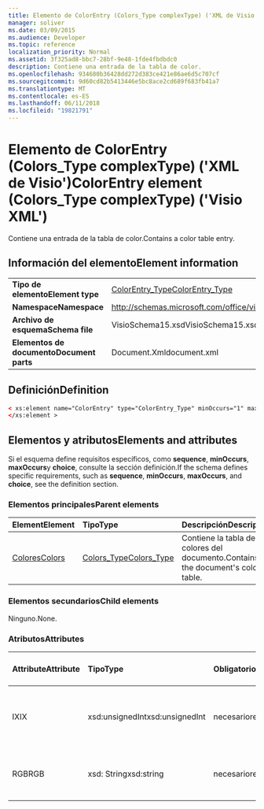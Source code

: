 ```yaml
---
title: Elemento de ColorEntry (Colors_Type complexType) ('XML de Visio')
manager: soliver
ms.date: 03/09/2015
ms.audience: Developer
ms.topic: reference
localization_priority: Normal
ms.assetid: 3f325ad8-bbc7-28bf-9e48-1fde4fbdbdc0
description: Contiene una entrada de la tabla de color.
ms.openlocfilehash: 934680b36428dd272d383ce421e86ae6d5c707cf
ms.sourcegitcommit: 9d60cd82b5413446e5bc8ace2cd689f683fb41a7
ms.translationtype: MT
ms.contentlocale: es-ES
ms.lasthandoff: 06/11/2018
ms.locfileid: "19821791"
---
```

# <a name="colorentry-element-colorstype-complextype-visio-xml"></a><span data-ttu-id="1f53b-103">Elemento de ColorEntry (Colors_Type complexType) ('XML de Visio')</span><span class="sxs-lookup"><span data-stu-id="1f53b-103">ColorEntry element (Colors_Type complexType) ('Visio XML')</span></span>

<span data-ttu-id="1f53b-104">Contiene una entrada de la tabla de color.</span><span class="sxs-lookup"><span data-stu-id="1f53b-104">Contains a color table entry.</span></span>
  
## <a name="element-information"></a><span data-ttu-id="1f53b-105">Información del elemento</span><span class="sxs-lookup"><span data-stu-id="1f53b-105">Element information</span></span>

|||
|:-----|:-----|
|<span data-ttu-id="1f53b-106">**Tipo de elemento**</span><span class="sxs-lookup"><span data-stu-id="1f53b-106">**Element type**</span></span> <br/> |[<span data-ttu-id="1f53b-107">ColorEntry_Type</span><span class="sxs-lookup"><span data-stu-id="1f53b-107">ColorEntry_Type</span></span>](colorentry_type-complextypevisio-xml.md) <br/> |
|<span data-ttu-id="1f53b-108">**Namespace**</span><span class="sxs-lookup"><span data-stu-id="1f53b-108">**Namespace**</span></span> <br/> |http://schemas.microsoft.com/office/visio/2012/main  <br/> |
|<span data-ttu-id="1f53b-109">**Archivo de esquema**</span><span class="sxs-lookup"><span data-stu-id="1f53b-109">**Schema file**</span></span> <br/> |<span data-ttu-id="1f53b-110">VisioSchema15.xsd</span><span class="sxs-lookup"><span data-stu-id="1f53b-110">VisioSchema15.xsd</span></span>  <br/> |
|<span data-ttu-id="1f53b-111">**Elementos de documento**</span><span class="sxs-lookup"><span data-stu-id="1f53b-111">**Document parts**</span></span> <br/> |<span data-ttu-id="1f53b-112">Document.Xml</span><span class="sxs-lookup"><span data-stu-id="1f53b-112">document.xml</span></span>  <br/> |
   
## <a name="definition"></a><span data-ttu-id="1f53b-113">Definición</span><span class="sxs-lookup"><span data-stu-id="1f53b-113">Definition</span></span>

```XML
< xs:element name="ColorEntry" type="ColorEntry_Type" minOccurs="1" maxOccurs="unbounded" >
</xs:element >
```

## <a name="elements-and-attributes"></a><span data-ttu-id="1f53b-114">Elementos y atributos</span><span class="sxs-lookup"><span data-stu-id="1f53b-114">Elements and attributes</span></span>

<span data-ttu-id="1f53b-115">Si el esquema define requisitos específicos, como **sequence**, **minOccurs**, **maxOccurs**y **choice**, consulte la sección definición.</span><span class="sxs-lookup"><span data-stu-id="1f53b-115">If the schema defines specific requirements, such as **sequence**, **minOccurs**, **maxOccurs**, and **choice**, see the definition section.</span></span> 
  
### <a name="parent-elements"></a><span data-ttu-id="1f53b-116">Elementos principales</span><span class="sxs-lookup"><span data-stu-id="1f53b-116">Parent elements</span></span>

|<span data-ttu-id="1f53b-117">**Element**</span><span class="sxs-lookup"><span data-stu-id="1f53b-117">**Element**</span></span>|<span data-ttu-id="1f53b-118">**Tipo**</span><span class="sxs-lookup"><span data-stu-id="1f53b-118">**Type**</span></span>|<span data-ttu-id="1f53b-119">**Descripción**</span><span class="sxs-lookup"><span data-stu-id="1f53b-119">**Description**</span></span>|
|:-----|:-----|:-----|
|[<span data-ttu-id="1f53b-120">Colores</span><span class="sxs-lookup"><span data-stu-id="1f53b-120">Colors</span></span>](colors-element-visiodocument_type-complextypevisio-xml.md) <br/> |[<span data-ttu-id="1f53b-121">Colors_Type</span><span class="sxs-lookup"><span data-stu-id="1f53b-121">Colors_Type</span></span>](colors_type-complextypevisio-xml.md) <br/> |<span data-ttu-id="1f53b-122">Contiene la tabla de colores del documento.</span><span class="sxs-lookup"><span data-stu-id="1f53b-122">Contains the document's color table.</span></span>  <br/> |
   
### <a name="child-elements"></a><span data-ttu-id="1f53b-123">Elementos secundarios</span><span class="sxs-lookup"><span data-stu-id="1f53b-123">Child elements</span></span>

<span data-ttu-id="1f53b-124">Ninguno.</span><span class="sxs-lookup"><span data-stu-id="1f53b-124">None.</span></span>
  
### <a name="attributes"></a><span data-ttu-id="1f53b-125">Atributos</span><span class="sxs-lookup"><span data-stu-id="1f53b-125">Attributes</span></span>

|<span data-ttu-id="1f53b-126">**Attribute**</span><span class="sxs-lookup"><span data-stu-id="1f53b-126">**Attribute**</span></span>|<span data-ttu-id="1f53b-127">**Tipo**</span><span class="sxs-lookup"><span data-stu-id="1f53b-127">**Type**</span></span>|<span data-ttu-id="1f53b-128">**Obligatorio**</span><span class="sxs-lookup"><span data-stu-id="1f53b-128">**Required**</span></span>|<span data-ttu-id="1f53b-129">**Descripción**</span><span class="sxs-lookup"><span data-stu-id="1f53b-129">**Description**</span></span>|<span data-ttu-id="1f53b-130">**Valores posibles**</span><span class="sxs-lookup"><span data-stu-id="1f53b-130">**Possible values**</span></span>|
|:-----|:-----|:-----|:-----|:-----|
|<span data-ttu-id="1f53b-131">IX</span><span class="sxs-lookup"><span data-stu-id="1f53b-131">IX</span></span>  <br/> |<span data-ttu-id="1f53b-132">xsd:unsignedInt</span><span class="sxs-lookup"><span data-stu-id="1f53b-132">xsd:unsignedInt</span></span>  <br/> |<span data-ttu-id="1f53b-133">necesario</span><span class="sxs-lookup"><span data-stu-id="1f53b-133">required</span></span>  <br/> |<span data-ttu-id="1f53b-134">Índice de base cero del elemento dentro de su elemento primario.</span><span class="sxs-lookup"><span data-stu-id="1f53b-134">The zero-based index of the element within its parent element.</span></span>  <br/> |<span data-ttu-id="1f53b-135">Valores del tipo xsd:unsignedInt.</span><span class="sxs-lookup"><span data-stu-id="1f53b-135">Values of the xsd:unsignedInt type.</span></span>  <br/> |
|<span data-ttu-id="1f53b-136">RGB</span><span class="sxs-lookup"><span data-stu-id="1f53b-136">RGB</span></span>  <br/> |<span data-ttu-id="1f53b-137">xsd: String</span><span class="sxs-lookup"><span data-stu-id="1f53b-137">xsd:string</span></span>  <br/> |<span data-ttu-id="1f53b-138">necesario</span><span class="sxs-lookup"><span data-stu-id="1f53b-138">required</span></span>  <br/> |<span data-ttu-id="1f53b-139">El valor hexadecimal de la entrada de la tabla de color.</span><span class="sxs-lookup"><span data-stu-id="1f53b-139">The hexadecimal value of the color table entry.</span></span>  <br/> |<span data-ttu-id="1f53b-140">Valores del tipo XSD: String.</span><span class="sxs-lookup"><span data-stu-id="1f53b-140">Values of the xsd:string type.</span></span>  <br/> |
   

